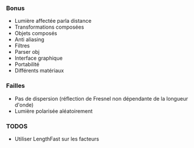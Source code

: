 ﻿### Bonus

 - Lumière affectée parla distance
 - Transformations composées
 - Objets composés
 - Anti aliasing
 - Filtres
 - Parser obj
 - Interface graphique
 - Portabilité
 - Différents matériaux

 ### Failles

  - Pas de dispersion (réflection de Fresnel non dépendante de la longueur d'onde)
  - Lumière polarisée aléatoirement

  ### TODOS

   - Utiliser LengthFast sur les facteurs